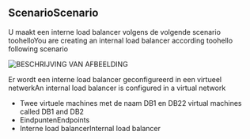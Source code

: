 ## <a name="scenario"></a><span data-ttu-id="ab865-101">Scenario</span><span class="sxs-lookup"><span data-stu-id="ab865-101">Scenario</span></span>

<span data-ttu-id="ab865-102">U maakt een interne load balancer volgens de volgende scenario toohello</span><span class="sxs-lookup"><span data-stu-id="ab865-102">You are creating an internal load balancer according toohello following scenario</span></span>

![BESCHRIJVING VAN AFBEELDING](./media/load-balancer-get-started-ilb-scenario-include/figure1.png)

<span data-ttu-id="ab865-104">Er wordt een interne load balancer geconfigureerd in een virtueel netwerk</span><span class="sxs-lookup"><span data-stu-id="ab865-104">An internal load balancer is configured in a virtual network</span></span>

* <span data-ttu-id="ab865-105">Twee virtuele machines met de naam DB1 en DB2</span><span class="sxs-lookup"><span data-stu-id="ab865-105">2 virtual machines called DB1 and DB2</span></span>
* <span data-ttu-id="ab865-106">Eindpunten</span><span class="sxs-lookup"><span data-stu-id="ab865-106">Endpoints</span></span>
* <span data-ttu-id="ab865-107">Interne load balancer</span><span class="sxs-lookup"><span data-stu-id="ab865-107">Internal load balancer</span></span>
